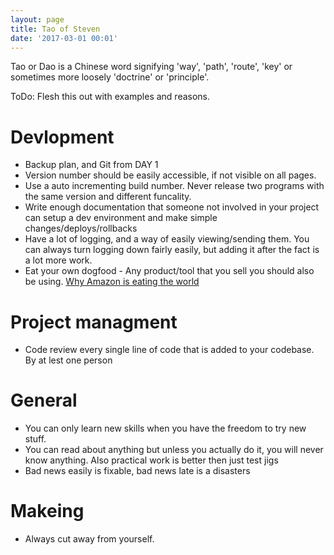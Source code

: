 ```yaml
---
layout: page
title: Tao of Steven
date: '2017-03-01 00:01'
---
```


Tao or Dao is a Chinese word signifying 'way', 'path', 'route', 'key' or sometimes more loosely 'doctrine' or 'principle'. 

ToDo: Flesh this out with examples and reasons. 

# Devlopment 

- Backup plan, and Git from DAY 1
- Version number should be easily accessible, if not visible on all pages.
- Use a auto incrementing build number. Never release two programs with the same version and different funcality. 
- Write enough documentation that someone not involved in your project can setup a dev environment and make simple changes/deploys/rollbacks
- Have a lot of logging, and a way of easily viewing/sending them. You can always turn logging down fairly easily, but adding it after the fact is a lot more work.
- Eat your own dogfood - Any product/tool that you sell you should also be using. [Why Amazon is eating the world](https://techcrunch.com/2017/05/14/why-amazon-is-eating-the-world/)

# Project managment 

- Code review every single line of code that is added to your codebase. By at lest one person 

# General 

- You can only learn new skills when you have the freedom to try new stuff. 
- You can read about anything but unless you actually do it, you will never know anything. Also practical work is better then just test jigs
- Bad news easily is fixable, bad news late is a disasters

# Makeing 

- Always cut away from yourself. 

